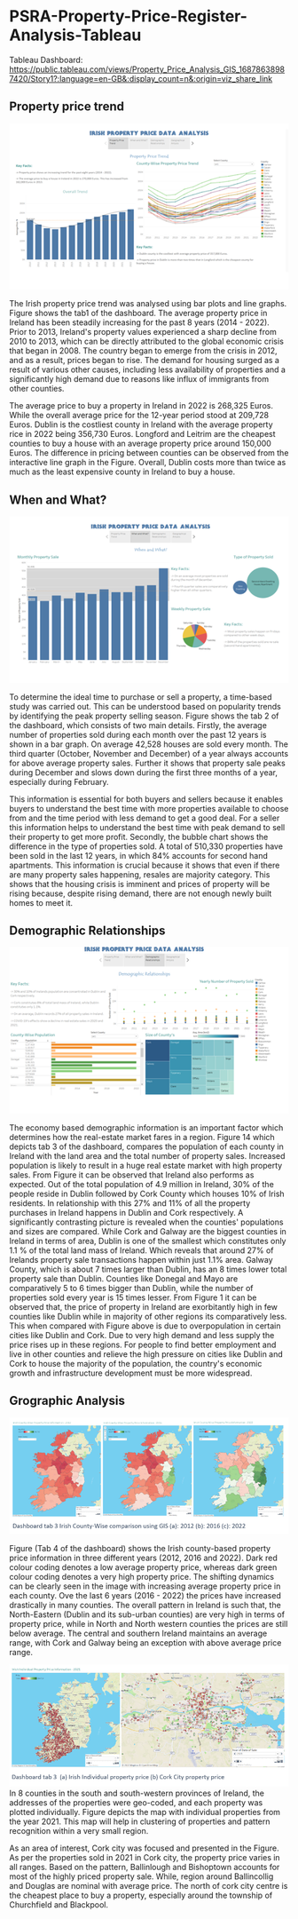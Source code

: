 # PSRA-Property-Price-Register-Analysis-Tableau


Tableau Dashboard:
https://public.tableau.com/views/Property_Price_Analysis_GIS_16878638987420/Story1?:language=en-GB&:display_count=n&:origin=viz_share_link


## Property price trend
![](Images/Image1.png)

The Irish property price trend was analysed using bar plots and line graphs. Figure shows the tab1 of the dashboard. The average property price in Ireland has been steadily increasing for the past 8 years (2014 - 2022). Prior to 2013, Ireland's property values experienced a sharp decline from 2010 to 2013, which can be directly attributed to the global economic crisis that began in 2008. The country began to emerge from the crisis in 2012, and as a result, prices began to rise. The demand for housing surged as a result of various other causes, including less availability of properties and a significantly high demand due to reasons like influx of immigrants from other counties.

The average price to buy a property in Ireland in 2022 is 268,325 Euros. While the overall average price for the 12-year period stood at 209,728 Euros. Dublin is the costliest county in Ireland with the average property rice in 2022 being 356,730 Euros. Longford and Leitrim are the cheapest counties to buy a house with an average property price around 150,000 Euros.
The difference in pricing between counties can be observed from the interactive line graph in the Figure. Overall, Dublin costs more than twice as much as the least expensive county in Ireland to buy a house.


## When and What?
![](Images/Image2.png)

To determine the ideal time to purchase or sell a property, a time-based study was carried out. This can be understood based on popularity trends by identifying the peak property selling season. Figure shows the tab 2 of the dashboard, which consists of two main details. Firstly, the average number of properties sold during each month over the past 12 years is shown in a bar graph. On average 42,528 houses are sold every month. The third quarter (October, November and December) of a year always accounts for above average property sales. Further it shows that property sale peaks during December and slows down during the first three months of a year, especially during February.

This information is essential for both buyers and sellers because it enables buyers to understand the best time with more properties available to choose from and the time period with less demand to get a good deal. For a seller this information helps to understand the best time with peak demand to sell their property to get more profit. Secondly, the bubble chart shows the difference in the type of properties sold. A total of 510,330 properties have been sold in the last 12 years, in which 84% accounts for second hand apartments. This information is crucial because it shows that even if there are many property sales happening, resales are majority category. This shows that the housing crisis is imminent and prices of property will be rising because, despite rising demand, there are not enough newly built homes to meet it.


## Demographic Relationships
![](Images/Image3.png)

The economy based demographic information is an important factor which determines how the real-estate market fares in a region. Figure 14 which depicts tab 3 of the dashboard, compares the population of each county in Ireland with the land area and the total number of property sales. Increased population is likely to result in a huge real estate market with high property sales. From Figure it can be observed that Ireland also performs as expected. Out of the total population of 4.9 million in Ireland, 30% of the people reside in Dublin followed by Cork County which houses 10% of Irish residents. In relationship with this 27% and 11% of all the property purchases in Ireland happens in Dublin and Cork respectively.
A significantly contrasting picture is revealed when the counties' populations and sizes are compared. While Cork and Galway are the biggest counties in Ireland in terms of area, Dublin is one of the smallest which constitutes only 1.1 % of the total land mass of Ireland. Which reveals that around 27% of Irelands property sale transactions happen within just 1.1% area. Galway County, which is about 7 times larger than Dublin, has an 8 times lower total property sale than Dublin. Counties like Donegal and Mayo are comparatively 5 to 6 times bigger than Dublin, while the number of properties sold every year is 15 times lesser.
From Figure 1 it can be observed that, the price of property in Ireland are exorbitantly high in few counties like Dublin while in majority of other regions its comparatively less. This when compared with Figure above is due to overpopulation in certain cities like Dublin and Cork. Due to very high demand and less supply the price rises up in these regions. For people to find better employment and live in other counties and relieve the high pressure on cities like Dublin and Cork to house the majority of the population, the country's economic growth and infrastructure development must be more widespread.


## Grographic Analysis
![](Images/Image4.png)

Figure (Tab 4 of the dashboard) shows the Irish county-based property price information in three different years (2012, 2016 and 2022). Dark red colour coding denotes a low average property price, whereas dark green colour coding denotes a very high property price. The shifting dynamics can be clearly seen in the image with increasing average property price in
each county. Ove the last 6 years (2016 - 2022) the prices have increased drastically in many counties. The overall pattern in Ireland is such that, the North-Eastern (Dublin and its sub-urban counties) are very high in terms of property price, while in North and North western counties the prices are still below average. The central and southern Ireland maintains an average range, with Cork and Galway being an exception with above average price range.

![](Images/Image5.png)
In 8 counties in the south and south-western provinces of Ireland, the addresses of the properties were geo-coded, and each property was plotted individually. Figure depicts
the map with individual properties from the year 2021. This map will help in clustering of properties and pattern recognition within a very small region.

As an area of interest, Cork city was focused and presented in the Figure. As per the properties sold in 2021 in Cork city, the property price varies in all ranges. Based on the pattern, Ballinlough and Bishoptown accounts for most of the highly priced property sale. While, region around Ballincollig and Douglas are nominal with average price. The north of cork city centre is the cheapest place to buy a property, especially around the township of Churchfield and Blackpool.
